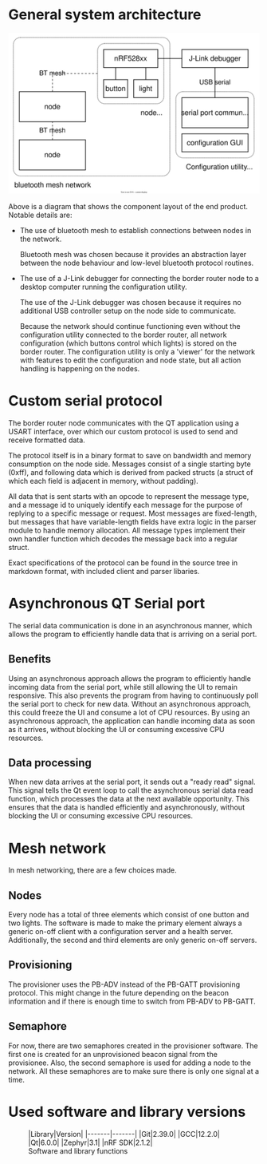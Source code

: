 # General system architecture

![System architecture](img/fig-architecture.svg)

Above is a diagram that shows the component layout of the end product. Notable
details are:

- The use of bluetooth mesh to establish connections between nodes in the
  network.
  
  Bluetooth mesh was chosen because it provides an abstraction layer between
  the node behaviour and low-level bluetooth protocol routines.
- The use of a J-Link debugger for connecting the border router node to a
  desktop computer running the configuration utility.
  
  The use of the J-Link debugger was chosen because it requires no additional
  USB controller setup on the node side to communicate.
  
  Because the network should continue functioning even without the
  configuration utility connected to the border router, all network
  configuration (which buttons control which lights) is stored on the border
  router. The configuration utility is only a 'viewer' for the network with
  features to edit the configuration and node state, but all action handling is
  happening on the nodes.

# Custom serial protocol

The border router node communicates with the QT application using a USART
interface, over which our custom protocol is used to send and receive formatted
data.

The protocol itself is in a binary format to save on bandwidth and memory
consumption on the node side. Messages consist of a single starting byte
(0xff), and following data which is derived from packed structs (a struct of
which each field is adjacent in memory, without padding).

All data that is sent starts with an opcode to represent the message type, and
a message id to uniquely identify each message for the purpose of replying to a
specific message or request. Most messages are fixed-length, but messages that
have variable-length fields have extra logic in the parser module to handle
memory allocation. All message types implement their own handler function which
decodes the message back into a regular struct.

Exact specifications of the protocol can be found in the source tree in
markdown format, with included client and parser libaries.

# Asynchronous QT Serial port

The serial data communication is done in an asynchronous manner, which allows the program to efficiently handle data that is arriving on a serial port.

## Benefits

Using an asynchronous approach allows the program to efficiently handle incoming data from the serial port, while still allowing the UI to remain responsive. This also prevents the program from having to continuously poll the serial port to check for new data. Without an asynchronous approach, this could freeze the UI and consume a lot of CPU resources. By using an asynchronous approach, the application can handle incoming data as soon as it arrives, without blocking the UI or consuming excessive CPU resources.

## Data processing

When new data arrives at the serial port, it sends out a "ready read" signal. This signal tells the Qt event loop to call the asynchronous serial data read function, which processes the data at the next available opportunity. This ensures that the data is handled efficiently and asynchronously, without blocking the UI or consuming excessive CPU resources.

# Mesh network

In mesh networking, there are a few choices made. 

## Nodes

Every node has a total of three elements which consist of one button and two lights. The software is made to make the primary element always a generic on-off client with a configuration server and a health server. Additionally, the second and third elements are only generic on-off servers. 

## Provisioning

The provisioner uses the PB-ADV instead of the PB-GATT provisioning protocol. This might change in the future depending on the beacon information and if there is enough time to switch from PB-ADV to PB-GATT.

## Semaphore

For now, there are two semaphores created in the provisioner software. The first one is created for an unprovisioned beacon signal from the provisionee. Also, the second semaphore is used for adding a node to the network. All these semaphores are to make sure there is only one signal at a time.

# Used software and library versions

<figure>
|Library|Version|
|-------|-------|
|Git|2.39.0|
|GCC|12.2.0|
|Qt|6.0.0|
|Zephyr|3.1|
|nRF SDK|2.1.2|
<figcaption>Software and library functions</figcaption>
</figure>

